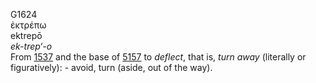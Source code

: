 G1624  
ἐκτρέπω  
ektrepō  
*ek-trep‘-o*  
From [1537](g1537) and the base of [5157](g5157) to *deflect*, that is,
*turn* *away* (literally or figuratively): - avoid, turn (aside, out of
the way).  
